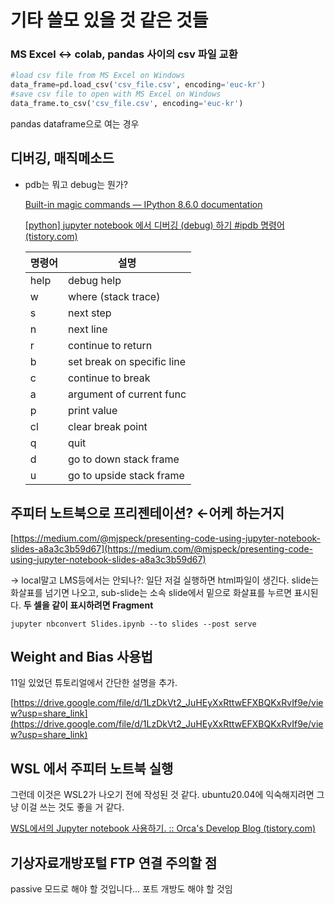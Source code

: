 # 기타 쓸모 있을 것 같은 것들

### MS Excel ↔ colab, pandas 사이의 csv 파일 교환

```python
#load csv file from MS Excel on Windows
data_frame=pd.load_csv('csv_file.csv', encoding='euc-kr')
#save csv file to open with MS Excel on Windows
data_frame.to_csv('csv_file.csv', encoding='euc-kr')
```

pandas dataframe으로 여는 경우 

## 디버깅, 매직메소드

- pdb는 뭐고 debug는 뭔가?
    
    [Built-in magic commands — IPython 8.6.0 documentation](https://ipython.readthedocs.io/en/stable/interactive/magics.html)
    
    [[python] jupyter notebook 에서 디버깅 (debug) 하기 #ipdb 명령어 (tistory.com)](https://stricky.tistory.com/93)
    
    | 명령어 | 설명 |
    | --- | --- |
    | help | debug help |
    | w | where (stack trace) |
    | s | next step |
    | n | next line |
    | r | continue to return |
    | b | set break on specific line |
    | c | continue to break |
    | a | argument of current func |
    | p | print value |
    | cl | clear break point |
    | q | quit |
    | d | go to down stack frame |
    | u | go to upside stack frame |

## 주피터 노트북으로 프리젠테이션? ←어케 하는거지

[https://medium.com/@mjspeck/presenting-code-using-jupyter-notebook-slides-a8a3c3b59d67](https://medium.com/@mjspeck/presenting-code-using-jupyter-notebook-slides-a8a3c3b59d67)

→ local말고 LMS등에서는 안되나?: 일단 저걸 실행하면 html파일이 생긴다. slide는 화살표를 넘기면 나오고, sub-slide는 소속 slide에서 밑으로 화살표를 누르면 표시된다. **두 셀을 같이 표시하려면 Fragment**

`jupyter nbconvert Slides.ipynb --to slides --post serve`

## Weight and Bias 사용법

11일 있었던 튜토리얼에서 간단한 설명을 추가.

[https://drive.google.com/file/d/1LzDkVt2_JuHEyXxRttwEFXBQKxRvIf9e/view?usp=share_link](https://drive.google.com/file/d/1LzDkVt2_JuHEyXxRttwEFXBQKxRvIf9e/view?usp=share_link)

## WSL 에서 주피터 노트북 실행

그런데 이것은 WSL2가 나오기 전에 작성된 것 같다. ubuntu20.04에 익숙해지려면 그냥 이걸 쓰는 것도 좋을 거 같다.

[WSL에서의 Jupyter notebook 사용하기. :: Orca's Develop Blog (tistory.com)](https://ksjm0720.tistory.com/14)

## 기상자료개방포털 FTP 연결 주의할 점

passive 모드로 해야 할 것입니다… 포트 개방도 해야 할 것임
